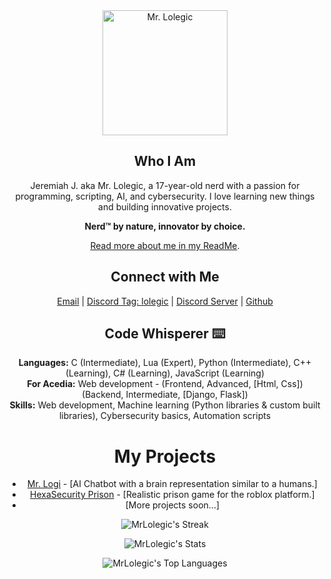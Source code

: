 <div align="center">
  <img src="https://github.com/MrLolegic/MrLolegic/assets/90881896/eeac3520-9111-48ce-b127-0eb175d6c51f" width="200" height="200" alt="Mr. Lolegic" />
</div>

<div align="center">

  ## Who I Am 

  Jeremiah J. aka Mr. Lolegic, a 17-year-old nerd with a passion for programming, scripting, AI, and cybersecurity. I love learning new things and building innovative projects.

  **Nerd™️ by nature, innovator by choice.**

  [Read more about me in my ReadMe](https://github.com/MrLolegic/MrLolegic/blob/main/README.md).
</div>

<div align="center">

  ## Connect with Me 

  [Email](mailto:mrlolegic@gmail.com) | [Discord Tag: lolegic]() | [Discord Server](https://discord.gg/kY4UUV4eKp) | [Github](https://github.com/MrLolegic)
</div>

<div align="center">

  ## Code Whisperer ⌨️

  **Languages:** C (Intermediate), Lua (Expert), Python (Intermediate), C++ (Learning), C# (Learning), JavaScript (Learning) </br>
  **For Acedia:** Web development - (Frontend, Advanced, [Html, Css]) (Backend, Intermediate, [Django, Flask]) </br>
  **Skills:** Web development, Machine learning (Python libraries & custom built libraries), Cybersecurity basics, Automation scripts
</div>

<div align="center">

  # My Projects 

  * [Mr. Logi]() - [AI Chatbot with a brain representation similar to a humans.]
  * [HexaSecurity Prison]() - [Realistic prison game for the roblox platform.]
  * [More projects soon...]
</div>

<div align="center">

  ![MrLolegic's Streak](https://github-readme-streak-stats.herokuapp.com/?user=mrlolegic&theme=vue-dark&hide_border=false)
  
  ![MrLolegic's Stats](https://github-readme-stats.vercel.app/api?username=mrlolegic&theme=vue-dark&show_icons=true&hide_border=false&count_private=true)


  ![MrLolegic's Top Languages](https://github-readme-stats.vercel.app/api/top-langs/?username=mrlolegic&theme=vue-dark&show_icons=true&hide_border=false&layout=compact)

</div>
